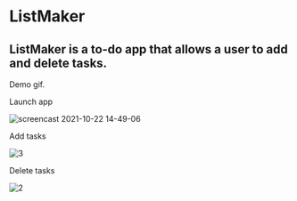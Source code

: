 # ListMaker
## ListMaker is a to-do app that allows a user to add and delete tasks.

Demo gif.

Launch app

![screencast 2021-10-22 14-49-06](https://user-images.githubusercontent.com/85051772/140511756-b958ce60-9ff6-447e-bd79-c54b55969f11.gif)


Add tasks

![3](https://user-images.githubusercontent.com/85051772/140512777-8db35993-f889-4732-a00b-6267b166b695.gif)


Delete tasks

![2](https://user-images.githubusercontent.com/85051772/140511440-f6e60f77-b9bd-45b3-a52f-68b5deb1a8ec.gif)



